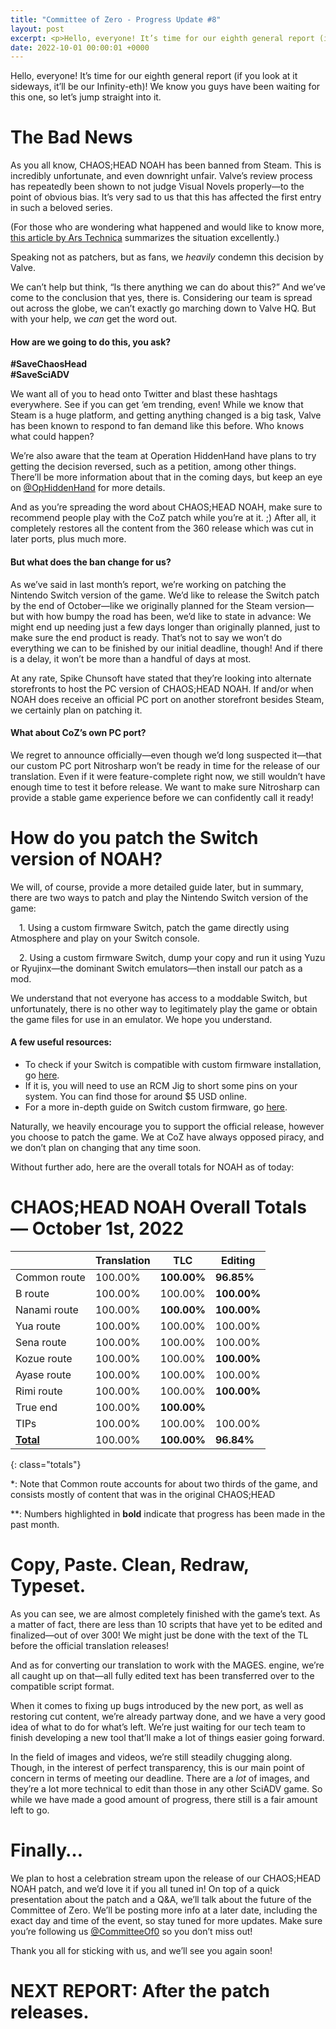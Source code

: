 ```yaml
---
title: "Committee of Zero - Progress Update #8"
layout: post
excerpt: <p>Hello, everyone! It’s time for our eighth general report (if you look at it sideways, it’ll be our Infinity-eth)! We know you guys have been waiting for this one, so let’s jump straight into it.</p>
date: 2022-10-01 00:00:01 +0000
---
```


Hello, everyone! It’s time for our eighth general report (if you look at it sideways, it’ll be our Infinity-eth)! We know you guys have been waiting for this one, so let’s jump straight into it.

# The Bad News

As you all know, CHAOS;HEAD NOAH has been banned from Steam. This is incredibly unfortunate, and even downright unfair. Valve’s review process has repeatedly been shown to not judge Visual Novels properly—to the point of obvious bias. It’s very sad to us that this has affected the first entry in such a beloved series.

(For those who are wondering what happened and would like to know more, [this article by Ars Technica](https://arstechnica.com/gaming/2022/09/nintendoes-what-valve-dont-game-barred-from-steam-will-launch-on-switch/) summarizes the situation excellently.)

Speaking not as patchers, but as fans, we *heavily* condemn this decision by Valve.

We can’t help but think, “Is there anything we can do about this?” And we’ve come to the conclusion that yes, there is. Considering our team is spread out across the globe, we can’t exactly go marching down to Valve HQ. But with your help, we *can* get the word out.

#### How are we going to do this, you ask?

**#SaveChaosHead**<br>
**#SaveSciADV**

We want all of you to head onto Twitter and blast these hashtags everywhere. See if you can get ‘em trending, even! While we know that Steam is a huge platform, and getting anything changed is a big task, Valve has been known to respond to fan demand like this before. Who knows what could happen?

We’re also aware that the team at Operation HiddenHand have plans to try getting the decision reversed, such as a petition, among other things. There’ll be more information about that in the coming days, but keep an eye on [@OpHiddenHand](https://x.com/ophiddenhand) for more details.

And as you’re spreading the word about CHAOS;HEAD NOAH, make sure to recommend people play with the CoZ patch while you’re at it. ;) After all, it completely restores all the content from the 360 release which was cut in later ports, plus much more.

#### But what does the ban change for us?

As we’ve said in last month’s report, we’re working on patching the Nintendo Switch version of the game. We’d like to release the Switch patch by the end of October—like we originally planned for the Steam version—but with how bumpy the road has been, we’d like to state in advance: We might end up needing just a few days longer than originally planned, just to make sure the end product is ready. That’s not to say we won’t do everything we can to be finished by our initial deadline, though! And if there is a delay, it won’t be more than a handful of days at most.

At any rate, Spike Chunsoft have stated that they’re looking into alternate storefronts to host the PC version of CHAOS;HEAD NOAH. If and/or when NOAH does receive an official PC port on another storefront besides Steam, we certainly plan on patching it.

#### What about CoZ’s own PC port?

We regret to announce officially—even though we’d long suspected it—that our custom PC port Nitrosharp won’t be ready in time for the release of our translation. Even if it were feature-complete right now, we still wouldn’t have enough time to test it before release. We want to make sure Nitrosharp can provide a stable game experience before we can confidently call it ready!

# How do you patch the Switch version of NOAH?

We will, of course, provide a more detailed guide later, but in summary, there are two ways to patch and play the Nintendo Switch version of the game:

&emsp;1. Using a custom firmware Switch, patch the game directly using Atmosphere and play on your Switch console.

&emsp;2. Using a custom firmware Switch, dump your copy and run it using Yuzu or Ryujinx—the dominant Switch emulators—then install our patch as a mod.

We understand that not everyone has access to a moddable Switch, but unfortunately, there is no other way to legitimately play the game or obtain the game files for use in an emulator. We hope you understand.

#### A few useful resources:

- To check if your Switch is compatible with custom firmware installation, go [here](https://ismyswitchpatched.com/).
- If it is, you will need to use an RCM Jig to short some pins on your system. You can find those for around $5 USD online.
- For a more in-depth guide on Switch custom firmware, go [here](https://nh-server.github.io/switch-guide/). 

Naturally, we heavily encourage you to support the official release, however you choose to patch the game. We at CoZ have always opposed piracy, and we don’t plan on changing that any time soon.

Without further ado, here are the overall totals for NOAH as of today:

# CHAOS;HEAD NOAH Overall Totals — October 1st, 2022

|                  | **Translation** | **TLC**    | **Editing** |
| ---------------- | --------------- | ---------- | ----------- |
| Common route     | 100.00%         | **100.00%**| **96.85%**  |
| B route          | 100.00%         | 100.00%    | **100.00%** |
| Nanami route     | 100.00%         | **100.00%**| **100.00%** |
| Yua route        | 100.00%         | 100.00%    | 100.00%     |
| Sena route       | 100.00%         | 100.00%    | 100.00%     |
| Kozue route      | 100.00%         | 100.00%    | **100.00%** |
| Ayase route      | 100.00%         | 100.00%    | 100.00%     |
| Rimi route       | 100.00%         | 100.00%    | **100.00%** |
| True end         | 100.00%         | **100.00%**|             |
| TIPs             | 100.00%         | 100.00%    | 100.00%     |
| **<u>Total</u>** | 100.00%         | **100.00%**| **96.84%**  |
{: class="totals"}

\*: Note that Common route accounts for about two thirds of the game, and consists mostly of content that was in the original CHAOS;HEAD

\*\*: Numbers highlighted in **bold** indicate that progress has been made in the past month.


# Copy, Paste. Clean, Redraw, Typeset.

As you can see, we are almost completely finished with the game’s text. As a matter of fact, there are less than 10 scripts that have yet to be edited and finalized—out of over 300! We might just be done with the text of the TL before the official translation releases!

And as for converting our translation to work with the MAGES. engine, we’re all caught up on that—all fully edited text has been transferred over to the compatible script format.

When it comes to fixing up bugs introduced by the new port, as well as restoring cut content, we’re already partway done, and we have a very good idea of what to do for what’s left. We’re just waiting for our tech team to finish developing a new tool that’ll make a lot of things easier going forward.

In the field of images and videos, we’re still steadily chugging along. Though, in the interest of perfect transparency, this is our main point of concern in terms of meeting our deadline. There are a *lot* of images, and they’re a lot more technical to edit than those in any other SciADV game. So while we have made a good amount of progress, there still is a fair amount left to go.

# Finally…

We plan to host a celebration stream upon the release of our CHAOS;HEAD NOAH patch, and we’d love it if you all tuned in! On top of a quick presentation about the patch and a Q&A, we’ll talk about the future of the Committee of Zero. We’ll be posting more info at a later date, including the exact day and time of the event, so stay tuned for more updates. Make sure you’re following us [@CommitteeOf0](https://x.com/CommitteeOf0) so you don’t miss out!

Thank you all for sticking with us, and we’ll see you again soon!

# NEXT REPORT: After the patch releases.
